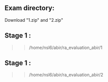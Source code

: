 
## Exam directory:

Download "1.zip" and "2.zip" 

## Stage 1 :
>> /home/nsl6/abir/ra_evaluation_abir/1

## Stage 1 :
>> /home/nsl6/abir/ra_evaluation_abir/2
